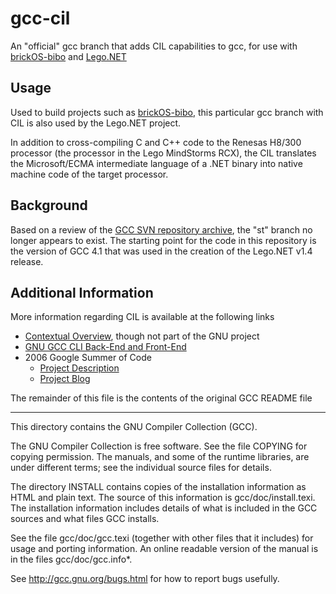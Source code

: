 # gcc-cil
An "official" gcc branch that adds CIL capabilities to gcc, for use with
[brickOS-bibo](https://github.com/BrickBot/brickOS-bibo) and [Lego.NET](https://github.com/BrickBot/Lego.NET)

## Usage
Used to build projects such as [brickOS-bibo](https://github.com/BrickBot/brickOS-bibo),
this particular gcc branch with CIL is also used by the Lego.NET project.

In addition to cross-compiling C and C++ code to the Renesas H8/300 processor
(the processor in the Lego MindStorms RCX),
the CIL translates the Microsoft/ECMA intermediate language of a .NET binary
into native machine code of the target processor.


## Background
Based on a review of the [GCC SVN repository archive](https://gcc.gnu.org/git/?p=gcc-old.git;a=heads),
the "st" branch no longer appears to exist.  The starting point for the code in this
repository is the version of GCC 4.1 that was used in the creation of the Lego.NET v1.4 release.


## Additional Information
More information regarding CIL is available at the following links
* [Contextual Overview](https://www.mono-project.com/archived/gcc4cil/), though not part of the GNU project
* [GNU GCC CLI Back-End and Front-End](https://gcc.gnu.org/projects/cli.html)
* 2006 Google Summer of Code
  - [Project Description](https://www.mono-project.com/archived/summer2006/#gcc-cil-backend)
  - [Project Blog](https://gcc-cil.blogspot.com)


The remainder of this file is the contents of the original GCC README file

* * *

This directory contains the GNU Compiler Collection (GCC).

The GNU Compiler Collection is free software.  See the file COPYING
for copying permission.  The manuals, and some of the runtime
libraries, are under different terms; see the individual source files
for details.

The directory INSTALL contains copies of the installation information
as HTML and plain text.  The source of this information is
gcc/doc/install.texi.  The installation information includes details
of what is included in the GCC sources and what files GCC installs.

See the file gcc/doc/gcc.texi (together with other files that it
includes) for usage and porting information.  An online readable
version of the manual is in the files gcc/doc/gcc.info*.

See http://gcc.gnu.org/bugs.html for how to report bugs usefully.
